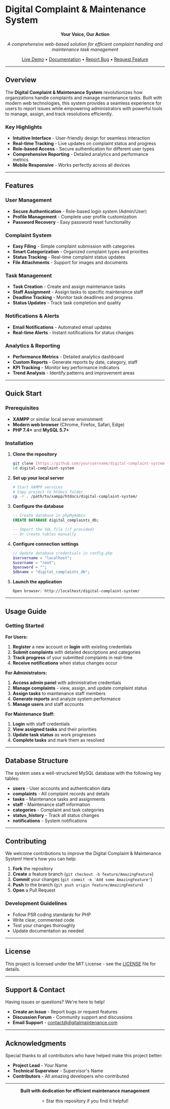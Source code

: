 # Digital Complaint & Maintenance System

<div align="center">

**Your Voice, Our Action**

*A comprehensive web-based solution for efficient complaint handling and maintenance task management*

[Live Demo](#) • [Documentation](#) • [Report Bug](#) • [Request Feature](#)

</div>

---

## Overview

The **Digital Complaint & Maintenance System** revolutionizes how organizations handle complaints and manage maintenance tasks. Built with modern web technologies, this system provides a seamless experience for users to report issues while empowering administrators with powerful tools to manage, assign, and track resolutions efficiently.

### Key Highlights

- **Intuitive Interface** - User-friendly design for seamless interaction
- **Real-time Tracking** - Live updates on complaint status and progress  
- **Role-based Access** - Secure authentication for different user types
- **Comprehensive Reporting** - Detailed analytics and performance metrics
- **Mobile Responsive** - Works perfectly across all devices

---

## Features

### User Management
- **Secure Authentication** - Role-based login system (Admin/User)
- **Profile Management** - Complete user profile customization
- **Password Recovery** - Easy password reset functionality

### Complaint System
- **Easy Filing** - Simple complaint submission with categories
- **Smart Categorization** - Organized complaint types and priorities
- **Status Tracking** - Real-time complaint status updates
- **File Attachments** - Support for images and documents

### Task Management
- **Task Creation** - Create and assign maintenance tasks
- **Staff Assignment** - Assign tasks to specific maintenance staff
- **Deadline Tracking** - Monitor task deadlines and progress
- **Status Updates** - Track task completion and quality

### Notifications & Alerts
- **Email Notifications** - Automated email updates
- **Real-time Alerts** - Instant notifications for status changes


### Analytics & Reporting
- **Performance Metrics** - Detailed analytics dashboard
- **Custom Reports** - Generate reports by date, category, staff
- **KPI Tracking** - Monitor key performance indicators
- **Trend Analysis** - Identify patterns and improvement areas

---



## Quick Start

### Prerequisites
- **XAMPP** or similar local server environment
- **Modern web browser** (Chrome, Firefox, Safari, Edge)
- **PHP 7.4+** and **MySQL 5.7+**

### Installation

1. **Clone the repository**
   ```bash
   git clone [https://github.com/yourusername/digital-complaint-system.git](https://github.com/K-h-a-l-e-d1/MyWeb-Lost-and-found-.git)
   cd digital-complaint-system
   ```

2. **Set up your local server**
   ```bash
   # Start XAMPP services
   # Copy project to htdocs folder
   cp -r . /path/to/xampp/htdocs/digital-complaint-system/
   ```

3. **Configure the database**
   ```sql
   -- Create database in phpMyAdmin
   CREATE DATABASE digital_complaints_db;
   
   -- Import the SQL file (if provided)
   -- Or create tables manually
   ```

4. **Configure connection settings**
   ```php
   // Update database credentials in config.php
   $servername = "localhost";
   $username = "root";
   $password = "";
   $dbname = "digital_complaints_db";
   ```

5. **Launch the application**
   ```
   Open browser: http://localhost/digital-complaint-system/
   ```

---

## Usage Guide

### Getting Started

**For Users:**
1. **Register** a new account or **login** with existing credentials
2. **Submit complaints** with detailed descriptions and categories
3. **Track progress** of your submitted complaints in real-time
4. **Receive notifications** when status changes occur

**For Administrators:**
1. **Access admin panel** with administrative credentials
2. **Manage complaints** - view, assign, and update complaint status
3. **Assign tasks** to maintenance staff members
4. **Generate reports** and analyze system performance
5. **Manage users** and staff accounts

**For Maintenance Staff:**
1. **Login** with staff credentials
2. **View assigned tasks** and their priorities
3. **Update task status** as work progresses
4. **Complete tasks** and mark them as resolved

---

## Database Structure

The system uses a well-structured MySQL database with the following key tables:

- **users** - User accounts and authentication data
- **complaints** - All complaint records and details
- **tasks** - Maintenance tasks and assignments
- **staff** - Maintenance staff information
- **categories** - Complaint and task categories
- **status_history** - Track all status changes
- **notifications** - System notifications

---

## Contributing

We welcome contributions to improve the Digital Complaint & Maintenance System! Here's how you can help:

1. **Fork** the repository
2. **Create** a feature branch (`git checkout -b feature/AmazingFeature`)
3. **Commit** your changes (`git commit -m 'Add some AmazingFeature'`)
4. **Push** to the branch (`git push origin feature/AmazingFeature`)
5. **Open** a Pull Request

### Development Guidelines

- Follow PSR coding standards for PHP
- Write clear, commented code
- Test your changes thoroughly
- Update documentation as needed

---

## License

This project is licensed under the MIT License - see the [LICENSE](LICENSE) file for details.

---

## Support & Contact

Having issues or questions? We're here to help!

- **Create an Issue** - Report bugs or request features
- **Discussion Forum** - Community support and discussions
- **Email Support** - contact@digitalmaintenance.com

---

## Acknowledgments

Special thanks to all contributors who have helped make this project better:

- **Project Lead** - Your Name
- **Technical Supervisor** - Supervisor's Name
- **Contributors** - All amazing developers who contributed

---

<div align="center">

**Built with dedication for efficient maintenance management**

⭐ Star this repository if you find it helpful!

</div>
